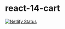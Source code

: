 # react-14-cart

[![Netlify Status](https://api.netlify.com/api/v1/badges/8d03c640-7b01-4b66-99ef-e4adf5dde306/deploy-status)](https://app.netlify.com/sites/react-14-cart/deploys)
